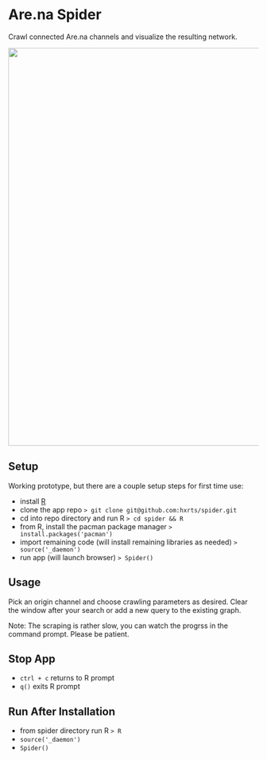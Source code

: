 # Are.na Spider
Crawl connected Are.na channels and visualize the resulting network.

<img src="https://rawgit.com/hxrts/spider/master/world_map.png" width="800px">

## Setup

Working prototype, but there are a couple setup steps for first time use:

- install [R](https://www.r-project.org/)
- clone the app repo
```> git clone git@github.com:hxrts/spider.git```
- cd into repo directory and run R
```> cd spider && R```
- from R, install the pacman package manager
```> install.packages('pacman')```
- import remaining code (will install remaining libraries as needed)
```> source('_daemon')```
- run app (will launch browser)
```> Spider()```

## Usage

Pick an origin channel and choose crawling parameters as desired. Clear the window after your search or add a new query to the existing graph.

Note: The scraping is rather slow, you can watch the progrss in the command prompt. Please be patient.

## Stop App

- ```ctrl + c``` returns to R prompt
- ```q()``` exits R prompt

## Run After Installation

- from spider directory run R
```> R```
- ```source('_daemon')```
- ```Spider()```